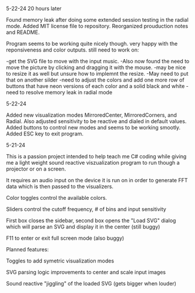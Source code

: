 5-22-24 20 hours later

Found memory leak after doing some extended session testing in the radial mode. Added MIT license file to repository. Reorganized prouduction notes and README. 

Program seems to be working quite nicely though. very happy with the reponsiveness and color outputs. still need to work on:

-get the SVG file to move with the input music. 
-Also now found the need to move the picture by clicking and dragging it with the mouse. 
-may be nice to resize it as well but unsure how to implemnt the resize. 
  -May need to put that on another silder
-need to adjust the colors and add one more row of buttons that have neon versions of each color and a solid black and white
-need to resolve memory leak in radial mode

  
5-22-24

Added new visualization modes MirroredCenter, MirroredCorners, and Radial. Also adjusted sensitivity to be reactive and dialed in default values. Added buttons to control new modes and seems to be working smootly. Added ESC key to exit program.

5-21-24

This is a passion project intended to help teach me C# coding while giving me a light weight sound reactive viszualization program to run though a projector or on a screen. 

It requires an audio input on the device it is run on in order to generate FFT data which is then passed to the visualizers. 

Color toggles control the available colors.

Sliders control the cutoff frequency, # of bins and input sensitivity

First box closes the sidebar, second box opens the "Load SVG" dialog which will parse an SVG and display it in the center (still buggy)

F11 to enter or exit full screen mode (also buggy)

Planned features:

Toggles to add symetric visualization modes

SVG parsing logic improvements to center and scale input images

Sound reactive "jiggling" of the loaded SVG (gets bigger when louder)

